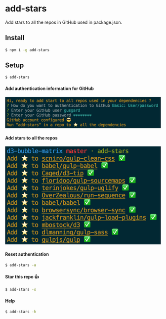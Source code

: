 # add-stars

Add stars to all the repos in GitHub used in package.json.

## Install

```bash
$ npm i -g add-stars
```

## Setup

```bash
$ add-stars
```

#### Add authentication information for GitHub

![auth](img/auth.png)

#### Add stars to all the repos

![add-stars](img/add-stars.png)

#### Reset authentication
```bash
$ add-stars -a
```

#### Star this repo 👍
```bash
$ add-stars -s
```

#### Help
```bash
$ add-stars -h
```

<!-- ### Features

- Recursive mode. add stars for all the repos used to build this project. -->
